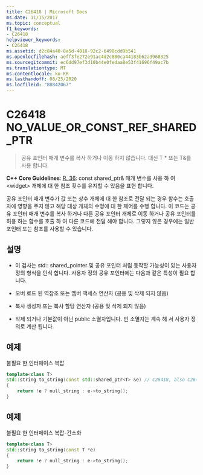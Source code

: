 ```yaml
---
title: C26418 | Microsoft Docs
ms.date: 11/15/2017
ms.topic: conceptual
f1_keywords:
- C26418
helpviewer_keywords:
- C26418
ms.assetid: d2c84a40-8a5d-4018-92c2-6498cdd9b541
ms.openlocfilehash: aeff3fe272e91ac4d2c800ca44183b62a3968325
ms.sourcegitcommit: ec6dd97ef3d10b44e0fedaa8e53f41696f49ac7b
ms.translationtype: MT
ms.contentlocale: ko-KR
ms.lasthandoff: 08/25/2020
ms.locfileid: "88842067"
---
```

# <a name="c26418-no_value_or_const_ref_shared_ptr"></a>C26418 NO_VALUE_OR_CONST_REF_SHARED_PTR

> 공유 포인터 매개 변수를 복사 하거나 이동 하지 않습니다. 대신 T * 또는 T&를 사용 합니다.

**C++ Core Guidelines**: [R. 36](https://github.com/isocpp/CppCoreGuidelines/blob/master/CppCoreGuidelines.md#r36-take-a-const-shared_ptrwidget-parameter-to-express-that-it-might-retain-a-reference-count-to-the-object-): const shared_ptr& 매개 변수를 사용 하 여 \<widget> 개체에 대 한 참조 횟수를 유지할 수 있음을 표현 합니다.

공유 포인터 매개 변수가 값 또는 상수 개체에 대 한 참조로 전달 되는 경우 함수는 호출자에 영향을 주지 않고 해당 대상 개체의 수명에 대 한 제어를 수행 합니다. 이 코드는 공유 포인터 매개 변수를 복사 하거나 다른 공유 포인터 개체로 이동 하거나 공유 포인터를 허용 하는 함수를 호출 하 여 다른 코드에 전달 해야 합니다. 그렇지 않은 경우에는 일반 포인터 또는 참조를 사용할 수 있습니다.

## <a name="remarks"></a>설명

- 이 검사는 std:: shared_pointer 및 공유 포인터 처럼 동작할 가능성이 있는 사용자 정의 형식을 인식 합니다. 사용자 정의 공유 포인터에는 다음과 같은 특성이 필요 합니다.

- 오버 로드 된 역참조 또는 멤버 액세스 연산자 (공용 및 삭제 되지 않음)

- 복사 생성자 또는 복사 할당 연산자 (공용 및 삭제 되지 않음)

- 삭제 되거나 기본값이 아닌 public 소멸자입니다. 빈 소멸자는 계속 해 서 사용자 정의로 계산 됩니다.

## <a name="example"></a>예제

불필요 한 인터페이스 복잡

```cpp
template<class T>
std::string to_string(const std::shared_ptr<T> &e) // C26418, also C26415 SMART_PTR_NOT_NEEDED
{
    return !e ? null_string : e->to_string();
}
```

## <a name="example"></a>예제

불필요 한 인터페이스 복잡-간소화

```cpp
template<class T>
std::string to_string(const T *e)
{
    return !e ? null_string : e->to_string();
}
```
